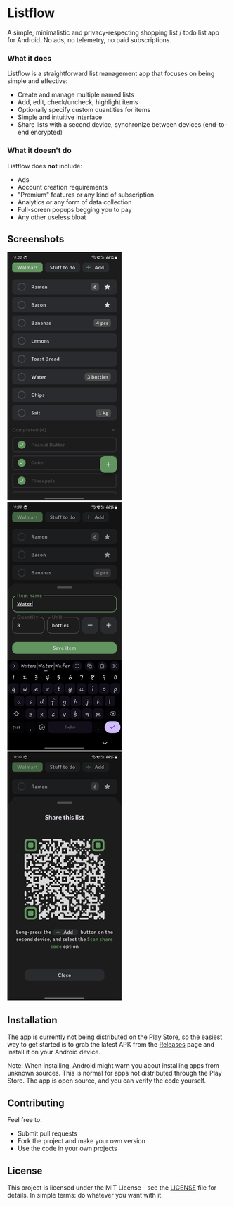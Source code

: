 # Listflow
A simple, minimalistic and privacy-respecting shopping list / todo list app for Android. No ads, no telemetry, no paid subscriptions.

### What it does
Listflow is a straightforward list management app that focuses on being simple and effective:
- Create and manage multiple named lists
- Add, edit, check/uncheck, highlight items
- Optionally specify custom quantities for items
- Simple and intuitive interface
- Share lists with a second device, synchronize between devices (end-to-end encrypted)

### What it doesn't do
Listflow does **not** include:
- Ads
- Account creation requirements
- "Premium" features or any kind of subscription
- Analytics or any form of data collection
- Full-screen popups begging you to pay
- Any other useless bloat

## Screenshots
<p float="left">
<img src="./screenshots/screenshot1.png" width="260" alt="Main app screen">
<img src="./screenshots/screenshot2.png" width="260" alt="Edit item menu">
<img src="./screenshots/screenshot3.png" width="260" alt="Sharing functionality">
</p>

## Installation
The app is currently not being distributed on the Play Store, so the easiest way to get started is to grab the latest APK from the [Releases](../../releases) page and install it on your Android device.

Note: When installing, Android might warn you about installing apps from unknown sources. This is normal for apps not distributed through the Play Store. The app is open source, and you can verify the code yourself.

## Contributing

Feel free to:
- Submit pull requests
- Fork the project and make your own version
- Use the code in your own projects

## License

This project is licensed under the MIT License - see the [LICENSE](LICENSE) file for details. In simple terms: do whatever you want with it.
